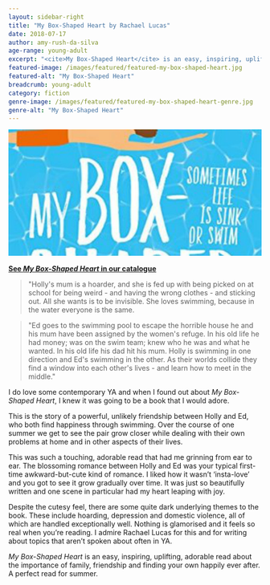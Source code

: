 ```yaml
---
layout: sidebar-right
title: "My Box-Shaped Heart by Rachael Lucas"
date: 2018-07-17
author: amy-rush-da-silva
age-range: young-adult
excerpt: "<cite>My Box-Shaped Heart</cite> is an easy, inspiring, uplifting, adorable summer read about the importance of family, friendship and finding your own happily ever after."
featured-image: /images/featured/featured-my-box-shaped-heart.jpg
featured-alt: "My Box-Shaped Heart"
breadcrumb: young-adult
category: fiction
genre-image: /images/featured/featured-my-box-shaped-heart-genre.jpg
genre-alt: "My Box-Shaped Heart"
---
```


![My Box-Shaped Heart](/images/featured/featured-my-box-shaped-heart.jpg)

**[See <cite>My Box-Shaped Heart</cite> in our catalogue](https://suffolk.spydus.co.uk/cgi-bin/spydus.exe/ENQ/OPAC/BIBENQ?BRN=2321720)**

> "Holly's mum is a hoarder, and she is fed up with being picked on at school for being weird - and having the wrong clothes - and sticking out. All she wants is to be invisible. She loves swimming, because in the water everyone is the same.

> "Ed goes to the swimming pool to escape the horrible house he and his mum have been assigned by the women's refuge. In his old life he had money; was on the swim team; knew who he was and what he wanted. In his old life his dad hit his mum. Holly is swimming in one direction and Ed's swimming in the other. As their worlds collide they find a window into each other's lives - and learn how to meet in the middle."

I do love some contemporary YA and when I found out about <cite>My Box-Shaped Heart</cite>, I knew it was going to be a book that I would adore.

This is the story of a powerful, unlikely friendship between Holly and Ed, who both find happiness through swimming. Over the course of one summer we get to see the pair grow closer while dealing with their own problems at home and in other aspects of their lives.

This was such a touching, adorable read that had me grinning from ear to ear. The blossoming romance between Holly and Ed was your typical first-time awkward-but-cute kind of romance. I liked how it wasn’t ‘insta-love’ and you got to see it grow gradually over time. It was just so beautifully written and one scene in particular had my heart leaping with joy.

Despite the cutesy feel, there are some quite dark underlying themes to the book. These include hoarding, depression and domestic violence, all of which are handled exceptionally well. Nothing is glamorised and it feels so real when you’re reading. I admire Rachael Lucas for this and for writing about topics that aren’t spoken about often in YA.

<cite>My Box-Shaped Heart</cite> is an easy, inspiring, uplifting, adorable read about the importance of family, friendship and finding your own happily ever after. A perfect read for summer.
